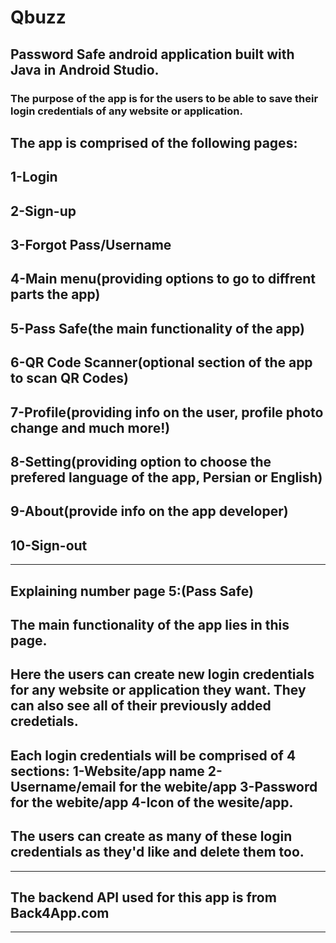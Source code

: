 # Qbuzz
## Password Safe android application built with Java in Android Studio.
### The purpose of the app is for the users to be able to save their login credentials of any website or application.
## The app is comprised of the following pages:
## 1-Login
## 2-Sign-up
## 3-Forgot Pass/Username
## 4-Main menu(providing options to go to diffrent parts the app)
## 5-Pass Safe(the main functionality of the app)
## 6-QR Code Scanner(optional section of the app to scan QR Codes)
## 7-Profile(providing info on the user, profile photo change and much more!)
## 8-Setting(providing option to choose the prefered language of the app, Persian or English)
## 9-About(provide info on the app developer)
## 10-Sign-out
-------------------------------------------------------------------------------------------------------------------------------------------------------------------------
## Explaining number page 5:(Pass Safe)
## The main functionality of the app lies in this page. 
## Here the users can create new login credentials for any website or application they want. They can also see all of their previously added credetials.
## Each login credentials will be comprised of 4 sections: 1-Website/app name 2-Username/email for the webite/app 3-Password for the webite/app 4-Icon of the wesite/app.
## The users can create as many of these login credentials as they'd like and delete them too.
-------------------------------------------------------------------------------------------------------------------------------------------------------------------------
## The backend API used for this app is from Back4App.com
-------------------------------------------------------------------------------------------------------------------------------------------------------------------------


